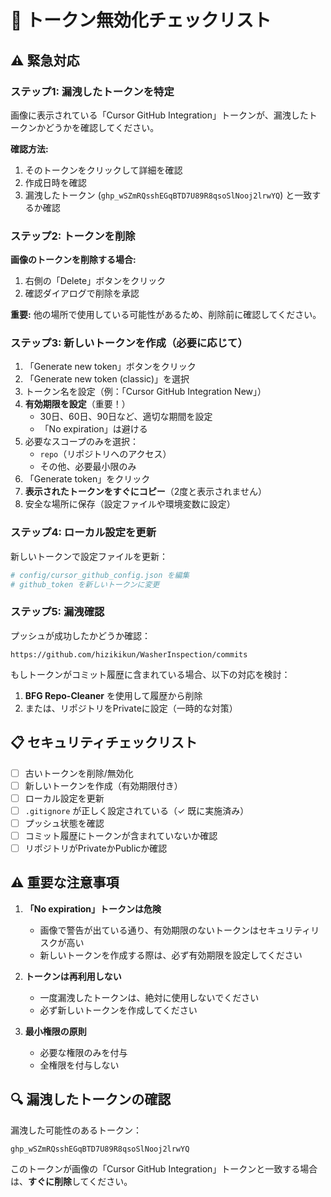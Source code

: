 # 🚨 トークン無効化チェックリスト

## ⚠️ 緊急対応

### ステップ1: 漏洩したトークンを特定

画像に表示されている「Cursor GitHub Integration」トークンが、漏洩したトークンかどうかを確認してください。

**確認方法:**
1. そのトークンをクリックして詳細を確認
2. 作成日時を確認
3. 漏洩したトークン (`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`) と一致するか確認

### ステップ2: トークンを削除

**画像のトークンを削除する場合:**
1. 右側の「Delete」ボタンをクリック
2. 確認ダイアログで削除を承認

**重要:** 他の場所で使用している可能性があるため、削除前に確認してください。

### ステップ3: 新しいトークンを作成（必要に応じて）

1. 「Generate new token」ボタンをクリック
2. 「Generate new token (classic)」を選択
3. トークン名を設定（例：「Cursor GitHub Integration New」）
4. **有効期限を設定**（重要！）
   - 30日、60日、90日など、適切な期間を設定
   - 「No expiration」は避ける
5. 必要なスコープのみを選択：
   - `repo`（リポジトリへのアクセス）
   - その他、必要最小限のみ
6. 「Generate token」をクリック
7. **表示されたトークンをすぐにコピー**（2度と表示されません）
8. 安全な場所に保存（設定ファイルや環境変数に設定）

### ステップ4: ローカル設定を更新

新しいトークンで設定ファイルを更新：

```bash
# config/cursor_github_config.json を編集
# github_token を新しいトークンに変更
```

### ステップ5: 漏洩確認

プッシュが成功したかどうか確認：

```
https://github.com/hizikikun/WasherInspection/commits
```

もしトークンがコミット履歴に含まれている場合、以下の対応を検討：

1. **BFG Repo-Cleaner** を使用して履歴から削除
2. または、リポジトリをPrivateに設定（一時的な対策）

## 📋 セキュリティチェックリスト

- [ ] 古いトークンを削除/無効化
- [ ] 新しいトークンを作成（有効期限付き）
- [ ] ローカル設定を更新
- [ ] `.gitignore` が正しく設定されている（✓ 既に実施済み）
- [ ] プッシュ状態を確認
- [ ] コミット履歴にトークンが含まれていないか確認
- [ ] リポジトリがPrivateかPublicか確認

## ⚠️ 重要な注意事項

1. **「No expiration」トークンは危険**
   - 画像で警告が出ている通り、有効期限のないトークンはセキュリティリスクが高い
   - 新しいトークンを作成する際は、必ず有効期限を設定してください

2. **トークンは再利用しない**
   - 一度漏洩したトークンは、絶対に使用しないでください
   - 必ず新しいトークンを作成してください

3. **最小権限の原則**
   - 必要な権限のみを付与
   - 全権限を付与しない

## 🔍 漏洩したトークンの確認

漏洩した可能性のあるトークン：
```
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
```

このトークンが画像の「Cursor GitHub Integration」トークンと一致する場合は、**すぐに削除**してください。

